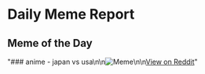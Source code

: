 # Daily Meme Report

## Meme of the Day
"### anime - japan vs usa\n\n![Meme](https://i.redd.it/5ljpo86mmzse1.png)\n\n[View on Reddit](https://redd.it/1jrzwa7)"
